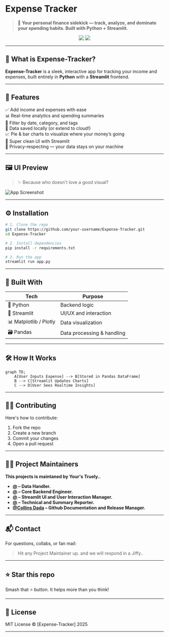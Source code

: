 # Expense Tracker

> 🚀 **Your personal finance sidekick — track, analyze, and dominate your spending habits. Built with Python + Streamlit.**

<div align="center">
  <img src="https://img.shields.io/badge/Python-3776AB?style=for-the-badge&logo=python&logoColor=white"/>
  <img src="https://img.shields.io/badge/Streamlit-FF4B4B?style=for-the-badge&logo=streamlit&logoColor=white"/>
<!--  <img src="https://img.shields.io/github/stars/your-username/Expense-Tracker?style=for-the-badge"/>
  <img src="https://img.shields.io/github/forks/your-username/Expense-Tracker?style=for-the-badge"/> 
  -->
</div>

---

## 🧠 What is Expense-Tracker?

**Expense-Tracker** is a sleek, interactive app for tracking your income and expenses, built entirely in **Python** with a **Streamlit** frontend. <!-- Whether you're a student, a freelancer, or a cryptobro trying to understand where your ETH went — we got you. 💁‍♂️ -->

---

## 🎯 Features

✅ Add income and expenses with ease  
📊 Real-time analytics and spending summaries  
📅 Filter by date, category, and tags  
💾 Data saved locally (or extend to cloud!)  
📈 Pie & bar charts to visualize where your money’s going  
🧠 Super clean UI with Streamlit  
🔐 Privacy-respecting — your data stays on your machine

---

## 🖼️ UI Preview

> ✨ Because who doesn't love a good visual?

![App Screenshot](https://your-screenshot-link.com/demo.gif)

---

## ⚙️ Installation

```bash
# 1. Clone the repo
git clone https://github.com/your-username/Expense-Tracker.git
cd Expense-Tracker

# 2. Install dependencies
pip install -r requirements.txt

# 3. Run the app
streamlit run app.py
```

---

## 🧱 Built With

| Tech        | Purpose                     |
|-------------|-----------------------------|
| 🐍 Python    | Backend logic               |
| 🎈 Streamlit | UI/UX and interaction       |
| 📊 Matplotlib / Plotly | Data visualization |
| 🗃️ Pandas    | Data processing & handling |

---

## 🛠️ How It Works

```mermaid
graph TD;
    A[User Inputs Expense] --> B[Stored in Pandas DataFrame]
    B --> C[Streamlit Updates Charts]
    C --> D[User Sees Realtime Insights]
```
<!--
---

## 🤖 Future Plans

- ☁️ Cloud sync with Firebase or Supabase  
- 📲 Mobile responsiveness  
- 🧠 ML-based budget suggestions  
- 🗃️ Export to CSV, Excel, PDF  
- 🔔 Weekly email summaries (Mailchimp or SMTP)
-->
---

## 👨‍💻 Contributing
Here's how to contribute:

1.  Fork the repo
2.  Create a new branch
3.  Commit your changes
4.  Open a pull request

---

## 🧑‍💼 Project Maintainers
**This projects is maintaned by Your's Truely..**

- **[@](https://github.com/U22CS1004) – Data Handler.** 
- **[@](https://github.com/Moh-dakai) – Core Backend Engineer.**
- **[@](https://github.com/Eseoghene-ChristineOtuaga) – Streamlit UI and User Interaction Manager.**  
- **[@](https://github.com/Favour-D) – Technical and Summary Reporter.** 
- **[@Collins Dada](https://github.com/Contractor-x) – Github Documentation and Release Manager.** 
---

## 📬 Contact

For questions, collabs, or fan mail:
> Hit any Project Maintainer up. and we will respond in a Jiffy..
<!--📧 your.email@example.com  
🔗 [LinkedIn](https://linkedin.com/in/your-profile)  
🐙 [GitHub](https://github.com/your-username)-->

---

## ⭐ Star this repo

<!--If this helped you or saved you from financial doom, --> 
Smash that ⭐ button. It helps more than you think!

---

## 📄 License

MIT License © [Expense-Tracker] 2025

---
